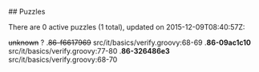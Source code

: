 <md xmlns="http://www.w3.org/1999/xhtml" etag="4-puzzles-xsd/init.xsl">## Puzzles

There are 0 active puzzles (1 total), updated on 2015-12-09T08:40:57Z:

<del>unknown</del> ?
.<del>86-f6617969</del> src/it/basics/verify.groovy:68-69
.**86-09ac1c10** src/it/basics/verify.groovy:77-80
.**86-326486e3** src/it/basics/verify.groovy:68-70
</md>